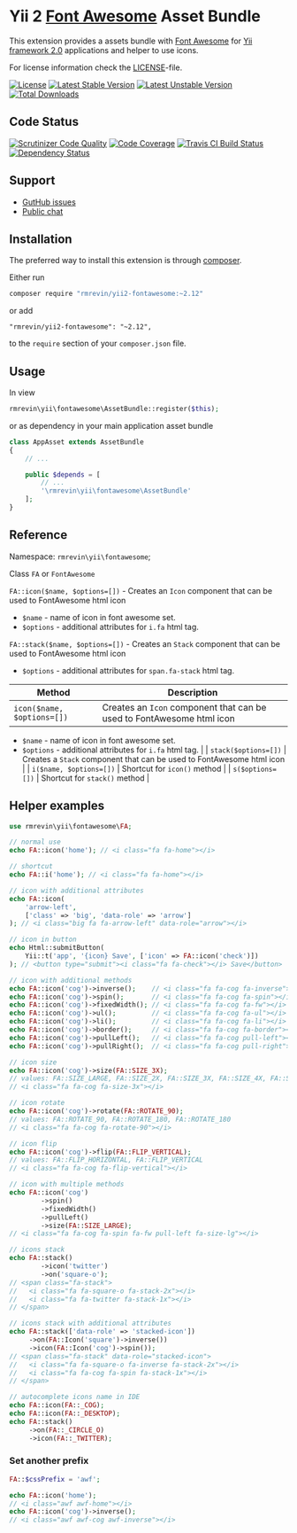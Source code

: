 Yii 2 [Font Awesome](http://fortawesome.github.io/Font-Awesome/) Asset Bundle
===============================

This extension provides a assets bundle with [Font Awesome](http://fortawesome.github.io/Font-Awesome/)
for [Yii framework 2.0](http://www.yiiframework.com/) applications and helper to use icons.

For license information check the [LICENSE](https://github.com/rmrevin/yii2-fontawesome/blob/master/LICENSE)-file.

[![License](https://poser.pugx.org/rmrevin/yii2-fontawesome/license.svg)](https://packagist.org/packages/rmrevin/yii2-fontawesome)
[![Latest Stable Version](https://poser.pugx.org/rmrevin/yii2-fontawesome/v/stable.svg)](https://packagist.org/packages/rmrevin/yii2-fontawesome)
[![Latest Unstable Version](https://poser.pugx.org/rmrevin/yii2-fontawesome/v/unstable.svg)](https://packagist.org/packages/rmrevin/yii2-fontawesome)
[![Total Downloads](https://poser.pugx.org/rmrevin/yii2-fontawesome/downloads.svg)](https://packagist.org/packages/rmrevin/yii2-fontawesome)

Code Status
-----------
[![Scrutinizer Code Quality](https://scrutinizer-ci.com/g/rmrevin/yii2-fontawesome/badges/quality-score.png?b=master)](https://scrutinizer-ci.com/g/rmrevin/yii2-fontawesome/?branch=master)
[![Code Coverage](https://scrutinizer-ci.com/g/rmrevin/yii2-fontawesome/badges/coverage.png?b=master)](https://scrutinizer-ci.com/g/rmrevin/yii2-fontawesome/?branch=master)
[![Travis CI Build Status](https://travis-ci.org/rmrevin/yii2-fontawesome.svg)](https://travis-ci.org/rmrevin/yii2-fontawesome)
[![Dependency Status](https://www.versioneye.com/user/projects/54119b799e16229fe00000da/badge.svg)](https://www.versioneye.com/user/projects/54119b799e16229fe00000da)

Support
-------
* [GutHub issues](https://github.com/rmrevin/yii2-fontawesome/issues)
* [Public chat](https://gitter.im/rmrevin/support)

Installation
------------

The preferred way to install this extension is through [composer](https://getcomposer.org/).

Either run

```bash
composer require "rmrevin/yii2-fontawesome:~2.12"
```

or add

```
"rmrevin/yii2-fontawesome": "~2.12",
```

to the `require` section of your `composer.json` file.

Usage
-----

In view

```php
rmrevin\yii\fontawesome\AssetBundle::register($this);

```

or as dependency in your main application asset bundle

```php
class AppAsset extends AssetBundle
{
	// ...

	public $depends = [
		// ...
		'\rmrevin\yii\fontawesome\AssetBundle'
	];
}

```

Reference
----------------

Namespace: `rmrevin\yii\fontawesome`;

Class `FA` or `FontAwesome`

`FA::icon($name, $options=[])` - Creates an `Icon` component that can be used to FontAwesome html icon

* `$name` - name of icon in font awesome set.
* `$options` - additional attributes for `i.fa` html tag.

`FA::stack($name, $options=[])` - Creates an `Stack` component that can be used to FontAwesome html icon

* `$options` - additional attributes for `span.fa-stack` html tag.


| Method                     | Description                                                           |
| -------------------------- | --------------------------------------------------------------------- |
| `icon($name, $options=[])` | Creates an `Icon` component that can be used to FontAwesome html icon
 * `$name` - name of icon in font awesome set.
 * `$options` - additional attributes for `i.fa` html tag. |
| `stack($options=[])`       | Creates a `Stack` component that can be used to FontAwesome html icon |
| `i($name, $options=[])`    | Shortcut for `icon()` method                                          |
| `s($options=[])`           | Shortcut for `stack()` method                                         |

Helper examples
---------------

```php
use rmrevin\yii\fontawesome\FA;

// normal use
echo FA::icon('home'); // <i class="fa fa-home"></i>

// shortcut
echo FA::i('home'); // <i class="fa fa-home"></i>

// icon with additional attributes
echo FA::icon(
    'arrow-left', 
    ['class' => 'big', 'data-role' => 'arrow']
); // <i class="big fa fa-arrow-left" data-role="arrow"></i>

// icon in button
echo Html::submitButton(
    Yii::t('app', '{icon} Save', ['icon' => FA::icon('check')])
); // <button type="submit"><i class="fa fa-check"></i> Save</button>

// icon with additional methods
echo FA::icon('cog')->inverse();    // <i class="fa fa-cog fa-inverse"></i>
echo FA::icon('cog')->spin();       // <i class="fa fa-cog fa-spin"></i>
echo FA::icon('cog')->fixedWidth(); // <i class="fa fa-cog fa-fw"></i>
echo FA::icon('cog')->ul();         // <i class="fa fa-cog fa-ul"></i>
echo FA::icon('cog')->li();         // <i class="fa fa-cog fa-li"></i>
echo FA::icon('cog')->border();     // <i class="fa fa-cog fa-border"></i>
echo FA::icon('cog')->pullLeft();   // <i class="fa fa-cog pull-left"></i>
echo FA::icon('cog')->pullRight();  // <i class="fa fa-cog pull-right"></i>

// icon size
echo FA::icon('cog')->size(FA::SIZE_3X);
// values: FA::SIZE_LARGE, FA::SIZE_2X, FA::SIZE_3X, FA::SIZE_4X, FA::SIZE_5X
// <i class="fa fa-cog fa-size-3x"></i>

// icon rotate
echo FA::icon('cog')->rotate(FA::ROTATE_90); 
// values: FA::ROTATE_90, FA::ROTATE_180, FA::ROTATE_180
// <i class="fa fa-cog fa-rotate-90"></i>

// icon flip
echo FA::icon('cog')->flip(FA::FLIP_VERTICAL); 
// values: FA::FLIP_HORIZONTAL, FA::FLIP_VERTICAL
// <i class="fa fa-cog fa-flip-vertical"></i>

// icon with multiple methods
echo FA::icon('cog')
        ->spin()
        ->fixedWidth()
        ->pullLeft()
        ->size(FA::SIZE_LARGE);
// <i class="fa fa-cog fa-spin fa-fw pull-left fa-size-lg"></i>

// icons stack
echo FA::stack()
        ->icon('twitter')
        ->on('square-o');
// <span class="fa-stack">
//   <i class="fa fa-square-o fa-stack-2x"></i>
//   <i class="fa fa-twitter fa-stack-1x"></i>
// </span>

// icons stack with additional attributes
echo FA::stack(['data-role' => 'stacked-icon'])
     ->on(FA::Icon('square')->inverse())
     ->icon(FA::Icon('cog')->spin());
// <span class="fa-stack" data-role="stacked-icon">
//   <i class="fa fa-square-o fa-inverse fa-stack-2x"></i>
//   <i class="fa fa-cog fa-spin fa-stack-1x"></i>
// </span>

// autocomplete icons name in IDE
echo FA::icon(FA::_COG);
echo FA::icon(FA::_DESKTOP);
echo FA::stack()
     ->on(FA::_CIRCLE_O)
     ->icon(FA::_TWITTER);
```

### Set another prefix

```php
FA::$cssPrefix = 'awf';

echo FA::icon('home');
// <i class="awf awf-home"></i>
echo FA::icon('cog')->inverse();
// <i class="awf awf-cog awf-inverse"></i>
```